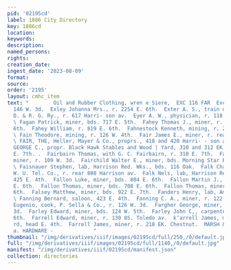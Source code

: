 ```yaml
---
pid: '02195cd'
label: 1886 City Directory
key: 1886cd
location: 
keywords: 
description: 
named_persons: 
rights: 
creation_date: 
ingest_date: '2023-08-09'
format: 
source: 
order: '2195'
layout: cmhc_item
text: "        Oil and Rubber Clothing, wren e Siere,  EXC 116 FAR  Exchange Hotel,
  146 W. 3d.  Exley Johanna Mrs., r. 2254 E. 6th.  Exter A. S., train dispatcher,
  D. & R. G. Ry., r. 617 Harri- son av.  Eyer A. W., physician, r. 118 E. 8th.  FE
  \ Fagan Patrick, miner, bds. 717 E. 5th.  Fahey Thomas J., miner, r. rear 532 E.
  6th.  Fahey William, r. 819 E. 6th.  Fahnestock Kenneth, mining, r. 29 Quincy blk.
  \ Fain Theodore, mining, r. 126 W. 4th.  Fair James E., miner, r. rear 112 E. 4th.
  \ FAIR, THE, Heller, Mayer & Co., proprs., 418 and 420 Harri- - son av.  FAIRBAIRN
  GEORGE C., propr. Black Hawk Stables and Wood | Yard, 310 and 312 EK. 7th, r. 302
  E. 7th. .  Fairbairn Thomas, with G. C. Fairbairn, r. 310 E. 7th.  Fairchild Ezra,
  miner, r. 109 W. 3d.  Fairchild Walter E., miner, bds. Morning Star Boarding house.
  \ Faisnauer Stephen, lab, Harrison Red. Wks., bds. 116 Oak.  Falk Charles, operator,
  W. U. Tel. Co., r. rear 808 Harrison av.  Falk Nels, lab, Harrison Red. Wks., r.
  425 E. 4th.  Fallon Luke, miner, bds. 804 E. 6th.  Fallon Martin J., lab, r. head
  E. 6th.  Fallon Thomas, miner, bds. 708 E. 6th.  Fallon Thomas, miner, r. head E.
  6th.  Falsey Matthew, miner, bds. 922 E. 7th.  Fanders Henry, lab, American Smelter.
  \ Fanning Bernard, saloon, 423 E. 4th.  Fanning C. A., miner, r. 122 W. 2d.  Fantozzi
  Eugenio, cook, P. Sella & Co., r. 126 W. 3d.  Fargher George, miner, r. 502 EK.
  3d.  Farley Edward, miner, bds. 124 W. 5th.  Farley John C,, carpenter, r. 631 E.
  6th.  Farrell Edward, miner, r. 130 8S. Toledo av.  k‘arrell James, miner, r. Strayhorse
  rd, head E. 4th.  Farrell James, miner, r. 218 EK. Chestnut.  MARSH & EATON, son’!
  a. HARDWARE -             "
thumbnail: "/img/derivatives/iiif/images/02195cd/full/250,/0/default.jpg"
full: "/img/derivatives/iiif/images/02195cd/full/1140,/0/default.jpg"
manifest: "/img/derivatives/iiif/02195cd/manifest.json"
collection: directories
---
```

